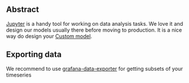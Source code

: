 
## Abstract

[Jupyter](http://jupyter.org/) is a handy tool for working on data analysis tasks. We love it and design our models usually there before moving to production. It is a nice way do design your [Custom model](https://github.com/hastic/hastic-server/wiki/Custom-model).

## Exporting data

We recommend to use [grafana-data-exporter](https://github.com/CorpGlory/grafana-data-exporter) for getting subsets of your timeseries

